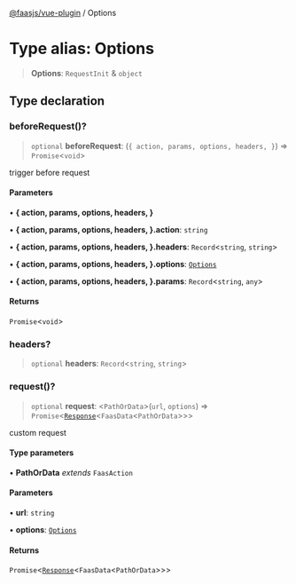 [@faasjs/vue-plugin](../README.md) / Options

# Type alias: Options

> **Options**: `RequestInit` & `object`

## Type declaration

### beforeRequest()?

> `optional` **beforeRequest**: (`{
    action,
    params,
    options,
    headers,
  }`) => `Promise`\<`void`\>

trigger before request

#### Parameters

• **\{
    action,
    params,
    options,
    headers,
  \}**

• **\{
    action,
    params,
    options,
    headers,
  \}.action**: `string`

• **\{
    action,
    params,
    options,
    headers,
  \}.headers**: `Record`\<`string`, `string`\>

• **\{
    action,
    params,
    options,
    headers,
  \}.options**: [`Options`](Options.md)

• **\{
    action,
    params,
    options,
    headers,
  \}.params**: `Record`\<`string`, `any`\>

#### Returns

`Promise`\<`void`\>

### headers?

> `optional` **headers**: `Record`\<`string`, `string`\>

### request()?

> `optional` **request**: \<`PathOrData`\>(`url`, `options`) => `Promise`\<[`Response`](../classes/Response.md)\<`FaasData`\<`PathOrData`\>\>\>

custom request

#### Type parameters

• **PathOrData** *extends* `FaasAction`

#### Parameters

• **url**: `string`

• **options**: [`Options`](Options.md)

#### Returns

`Promise`\<[`Response`](../classes/Response.md)\<`FaasData`\<`PathOrData`\>\>\>
